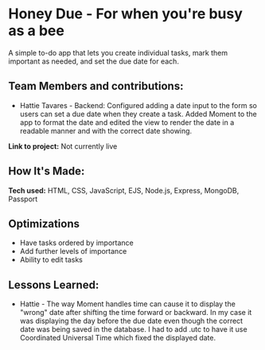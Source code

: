 # Honey Due - For when you're busy as a bee

A simple to-do app that lets you create individual tasks, mark them important as needed, and set the due date for each.

## Team Members and contributions:

- Hattie Tavares - Backend: Configured adding a date input to the form so users can set a due date when they create a task. Added Moment to the app to format the date and edited the view to render the date in a readable manner and with the correct date showing.

**Link to project:** Not currently live

## How It's Made:

**Tech used:** HTML, CSS, JavaScript, EJS, Node.js, Express, MongoDB, Passport

## Optimizations

- Have tasks ordered by importance
- Add further levels of importance
- Ability to edit tasks

## Lessons Learned:

- Hattie - The way Moment handles time can cause it to display the "wrong" date after shifting the time forward or backward. In my case it was displaying the day before the due date even though the correct date was being saved in the database. I had to add .utc to have it use Coordinated Universal Time which fixed the displayed date.